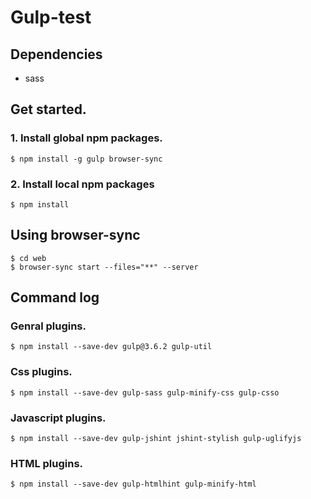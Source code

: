 Gulp-test
==========

Dependencies
------------

* sass

Get started.
------------

### 1. Install global npm packages.

    $ npm install -g gulp browser-sync

### 2. Install local npm packages

    $ npm install


Using browser-sync
-------------------

    $ cd web
    $ browser-sync start --files="**" --server

Command log
------------

### Genral plugins.

    $ npm install --save-dev gulp@3.6.2 gulp-util

### Css plugins.

    $ npm install --save-dev gulp-sass gulp-minify-css gulp-csso

### Javascript plugins.

    $ npm install --save-dev gulp-jshint jshint-stylish gulp-uglifyjs

### HTML plugins.

    $ npm install --save-dev gulp-htmlhint gulp-minify-html